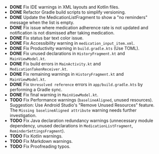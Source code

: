 - **DONE** Fix IDE warnings in XML layouts and Kotlin files.
- **DONE** Refactor Gradle build scripts to simplify versioning.
- **DONE** Update the MedicationListFragment to show a "no reminders" message when the list is empty.
- **DONE** Fix issue where medication adherence rate is not updated and notification is not dismissed after taking medication.
- **DONE** Fix status bar text color issue.
- **DONE** Fix Accessibility warning in `medication_input_item.xml`.
- **DONE** Fix Productivity warning in `build.gradle.kts` (Use TOML).
- **DONE** Fix unused declarations in `HistoryFragment.kt` and `MainViewModel.kt`.
- **DONE** Fix build errors in `MainActivity.kt` and `MedicationTakenReceiver.kt`.
- **DONE** Fix remaining warnings in `HistoryFragment.kt` and `MainViewModel.kt`.
- **DONE** Fix `Unresolved reference` errors in `app/build.gradle.kts` by performing a Gradle sync.
- **DONE** Fix final warning in `MainViewModel.kt`.
- **TODO** Fix Performance warnings (`baselineAligned`, unused resources). Suggestion: Use Android Studio's "Remove Unused Resources" feature. The `Missing baselineAligned attribute` warning needs further investigation.
- **TODO** Fix Java declaration redundancy warnings (unnecessary module dependency, unused declarations in `MedicationListFragment`, `ReminderSettingsFragment`).
- **TODO** Fix Kotlin warnings.
- **TODO** Fix Markdown warnings.
- **TODO** Fix Proofreading typos.
